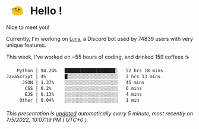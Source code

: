 <h1>   <img src="./spoinky.gif" style="vertical-align:middle;" width="30px">   Hello ! </h1>

Nice to meet you!

Currently, I'm working on <a href='https://github.com/Asgarrrr/Luna'>`Luna`</a>, a Discord bot used by 74839 users with very unique features.

This week, I've worked on ~55 hours of coding, and drinked 159 coffees ☕

```
    Python │ 94.24%   ███████████████████░   52 hrs 18 mins
JavaScript │ 4%       █░░░░░░░░░░░░░░░░░░░   2 hrs 13 mins
      JSON │ 1.37%    ░░░░░░░░░░░░░░░░░░░░   45 mins
       CSS │ 0.2%     ░░░░░░░░░░░░░░░░░░░░   6 mins
       EJS │ 0.13%    ░░░░░░░░░░░░░░░░░░░░   4 mins
     Other │ 0.04%    ░░░░░░░░░░░░░░░░░░░░   1 min
```

###### This presentation is [updated](https://github.com/Asgarrrr) automatically every 5 minute, most recently on 7/5/2022, 10:07:19 PM ( UTC±0 ).